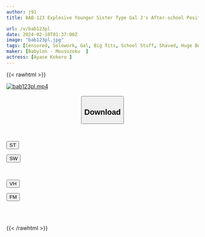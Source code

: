 ```yaml
---
author: j91
title: BAB-123 Explosive Younger Sister Type Gal J's After-school Positive Sex Kokoro Ayase

url: /v/bab123pl
date: 2024-02-10T01:37:00Z
image: "bab123pl.jpg"
tags: [Censored, Solowork, Gal, Big Tits, School Stuff, Shaved, Huge Butt	]
maker: [Babylon - Mousozoku  ]
actress: [Ayase Kokoro ]
---
```



{{< rawhtml >}}

<div class="video" data-videoid="eYlk3reGlWfYP68">
    <a href="javascript:;">
        <img src="/v/bab123pl/bab123pl.jpg" width="WIDTH" height="HEIGHT" alt="bab123pl.mp4" loading="lazy">
    </a>
</div>

<script type="text/javascript" src="https://j91.asia/asset/on-demand-st.js"></script>

<br>
  <link rel="stylesheet" href="https://j91.asia/asset/bs5.css">
  
  <center>
  <button class="btn btn-primary" type="button" data-bs-toggle="collapse" data-bs-target=".multi-collapse" aria-expanded="false" aria-controls="multiCollapseExample1 multiCollapseExample2"><h2>Download</h2></button></center>
</p>
<div class="row">
  <div class="col">
    <div class="collapse multi-collapse" id="multiCollapseExample1">
      <div class="card card-body">
	      	      <br>
<div class="buttons">  
<p><a href="https://streamtape.to/v/eYlk3reGlWfYP68" target="_blank"><button class="btn-hover color-3"><i class="fa fa-download"></i> ST</button></a></p>
<p><a href="https://cdnwish.com/sj11kv3mzz1w" target="_blank"><button class="btn-hover color-2"><i class="fa fa-download"></i> SW</button></a></p></div>
    </div>
  </div>
</div>
  <div class="col">
    <div class="collapse multi-collapse" id="multiCollapseExample2">
      <div class="card card-body">
	      <br>
<div class="buttons">
<p><a href="javascript:;"><button class="btn-hover color-9"><i class="fa fa-download"></i> VH</button></a></p>
<p><a href="javascript:;"><button class="btn-hover color-8"><i class="fa fa-download"></i> FM</button></a></p></div>
<br><br>
      </div>
    </div>
  </div>
</div>

{{< /rawhtml >}}